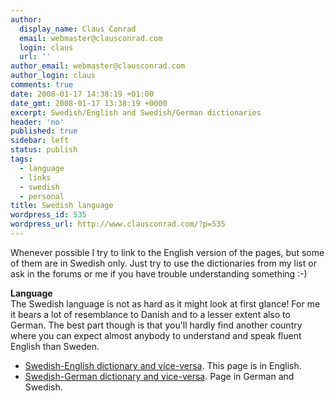 ```yaml
---
author:
  display_name: Claus Conrad
  email: webmaster@clausconrad.com
  login: claus
  url: ''
author_email: webmaster@clausconrad.com
author_login: claus
comments: true
date: 2008-01-17 14:38:19 +01:00
date_gmt: 2008-01-17 13:38:19 +0000
excerpt: Swedish/English and Swedish/German dictionaries
header: 'no'
published: true
sidebar: left
status: publish
tags:
  - language
  - links
  - swedish
  - personal
title: Swedish language
wordpress_id: 535
wordpress_url: http://www.clausconrad.com/?p=535
---
```

Whenever possible I try to link to the English version of the pages, but some of them are in Swedish only. Just try to use the dictionaries from my list or ask in the forums or me if you have trouble understanding something :-)

**Language**  
The Swedish language is not as hard as it might look at first glance! For me it bears a lot of resemblance to Danish and to a lesser extent also to German. The best part though is that you'll hardly find another country where you can expect almost anybody to understand and speak fluent English than Sweden.

*   [Swedish-English dictionary and vice-versa](https://folkets-lexikon.csc.kth.se/folkets/folkets.en.html). This page is in English.
*   [Swedish-German dictionary and vice-versa](https://deutsch-schwedisches-woerterbuch.elch.nu/lexikon.php). Page in German and Swedish.
